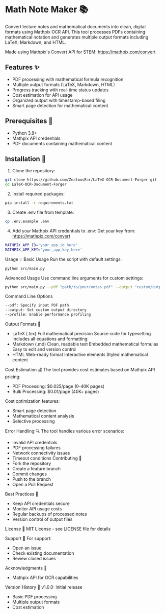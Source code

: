 # Math Note Maker 📚

Convert lecture notes and mathematical documents into clean, digital formats using Mathpix OCR API. This tool processes PDFs containing mathematical notation and generates multiple output formats including LaTeX, Markdown, and HTML.

Made using Mathpix's Convert API for STEM: https://mathpix.com/convert

## Features ✨

- PDF processing with mathematical formula recognition
- Multiple output formats (LaTeX, Markdown, HTML)
- Progress tracking with real-time status updates
- Cost estimation for API usage
- Organized output with timestamp-based filing
- Smart page detection for mathematical content

## Prerequisites 🔧

- Python 3.8+
- Mathpix API credentials
- PDF documents containing mathematical content

## Installation 🚀

1. Clone the repository:
```bash
git clone https://github.com/ZealousEar/LaTeX-OCR-Document-Forger.git
cd LaTeX-OCR-Document-Forger
```
2. Install required packages:
```bash
pip install -r requirements.txt
```
3. Create .env file from template:
```bash
cp .env.example .env
```
4. Add your Mathpix API credentials to .env:
Get your key from: https://mathpix.com/convert
```bash
MATHPIX_APP_ID='your_app_id_here'
MATHPIX_APP_KEY='your_app_key_here'
```

Usage 💡
Basic Usage
Run the script with default settings:
```bash
python src/main.py
```

Advanced Usage
Use command line arguments for custom settings:
```bash
python src/main.py --pdf "path/to/your/notes.pdf" --output "custom/output/dir" --profile
```

Command Line Options
```bash
--pdf: Specify input PDF path
--output: Set custom output directory
--profile: Enable performance profiling
```

Output Formats 📄
- LaTeX (.tex)
  Full mathematical precision
  Source code for typesetting
  Includes all equations and formatting
- Markdown (.md)
  Clean, readable text
  Embedded mathematical formulas
  Easy to edit and version control
- HTML
  Web-ready format
  Interactive elements
  Styled mathematical content

Cost Estimation 💰
The tool provides cost estimates based on Mathpix API pricing:

- PDF Processing: $0.025/page (0-40K pages)
- Bulk Processing: $0.01/page (40K+ pages)

Cost optimization features:
- Smart page detection
- Mathematical content analysis
- Selective processing

Error Handling 🔍
The tool handles various error scenarios:

- Invalid API credentials
- PDF processing failures
- Network connectivity issues
- Timeout conditions
Contributing 🤝
- Fork the repository
- Create a feature branch
- Commit changes
- Push to the branch
- Open a Pull Request

Best Practices 📌
- Keep API credentials secure
- Monitor API usage costs
- Regular backups of processed notes
- Version control of output files

License 📜
MIT License - see LICENSE file for details

Support 💪
For support:

- Open an issue
- Check existing documentation
- Review closed issues

Acknowledgments 🙏
- Mathpix API for OCR capabilities

Version History 📝
v1.0.0: Initial release
- Basic PDF processing
- Multiple output formats
- Cost estimation
